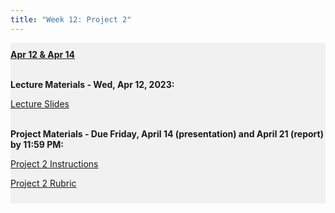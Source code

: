 ```yaml
---
title: "Week 12: Project 2"
---
```


<div style="background-color:rgba(0, 0, 0, 0.0470588); text-align:left; vertical-align: middle; padding:10px 0;">
<b><u>Apr 12 & Apr 14</u></b> <br> <br>

<b>Lecture Materials - Wed, Apr 12, 2023:</b> <br>


<a  href="/materials/unit_02/week_04/lecture_02_week_04.html" target="_blank">Lecture Slides</a> <br> <br>




<b>Project Materials - Due Friday, April 14 (presentation) and April 21 (report) by 11:59 PM:</b> <br>

<a  href="/materials/unit_02/week_04/project_2.html" target="_blank">Project 2 Instructions</a> <br> 

<a  href="/materials/unit_02/week_04/project_2_rubric.html" target="_blank">Project 2 Rubric</a> <br> 



</div>

<br> 
